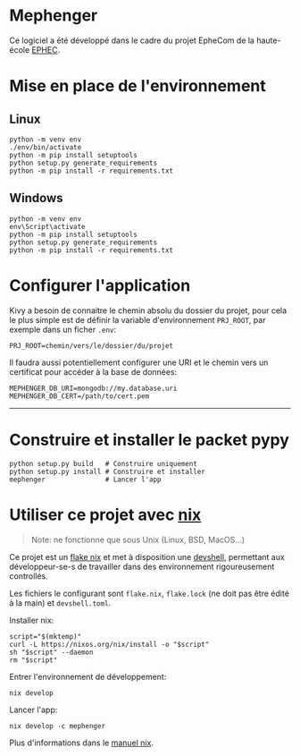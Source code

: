 # Mephenger

Ce logiciel a été développé dans le cadre du projet EpheCom de la haute-école
[EPHEC](ephec.be).

# Mise en place de l'environnement

## Linux

```shell
python -m venv env
./env/bin/activate
python -m pip install setuptools
python setup.py generate_requirements
python -m pip install -r requirements.txt
```

## Windows

```shell
python -m venv env
env\Script\activate
python -m pip install setuptools
python setup.py generate_requirements
python -m pip install -r requirements.txt
```

# Configurer l'application

Kivy a besoin de connaitre le chemin absolu du dossier du projet, pour cela le
plus simple est de définir la variable d'environnement `PRJ_ROOT`, par exemple
dans un ficher `.env`:

```shell
PRJ_ROOT=chemin/vers/le/dossier/du/projet
```

Il faudra aussi potentiellement configurer une URI et le chemin vers un
certificat pour accéder à la base de données:

```shell
MEPHENGER_DB_URI=mongodb://my.database.uri
MEPHENGER_DB_CERT=/path/to/cert.pem
```

---

# Construire et installer le packet pypy

```shell
python setup.py build   # Construire uniquement
python setup.py install # Construire et installer
mephenger               # Lancer l'app
```

# Utiliser ce projet avec [nix](https://nixos.org/explore.html)

> Note: ne fonctionne que sous Unix (Linux, BSD, MacOS...)

Ce projet est un [flake nix](https://nixos.wiki/wiki/Flakes) et met à
disposition une [devshell](https://github.com/numtide/devshell), permettant aux
développeur-se-s de travailler dans des environnement rigoureusement controllés.

Les fichiers le configurant sont `flake.nix`, `flake.lock` (ne doit pas être
édité à la main) et `devshell.toml`.

Installer nix:

```shell
script="$(mktemp)"
curl -L https://nixos.org/nix/install -o "$script"
sh "$script" --daemon
rm "$script"
```

Entrer l'environnement de développement:

```shell
nix develop
```

Lancer l'app:

```shell
nix develop -c mephenger
```

Plus d'informations dans le [manuel nix](https://nixos.org/manual/nix/stable/).
